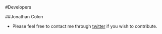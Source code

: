 #Developers

##Jonathan Colon
* Please feel free to contact me through [twitter](https://twitter.com/JvCode) if you wish to contribute.
